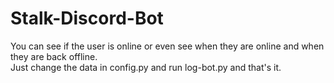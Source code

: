 # Stalk-Discord-Bot

You can see if the user is online or even see when they are online and when they are back offline. <br>
Just change the data in config.py and run log-bot.py and that's it.

